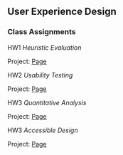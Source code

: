 ## User Experience Design 


### Class Assignments

HW1 *Heuristic Evaluation*

Project: [Page](assignment1/heuristic_eval.md)
  
  
HW2 *Usability Testing*

Project: [Page](assignment2/usability_test.md)

HW3 *Quantitative Analysis*

Project: [Page](assignment3/quant_analysis.md)

HW3 *Accessible Design*

Project: [Page](assignment4/index.html)
